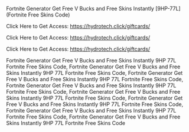 Fortnite Generator Get Free V Bucks and Free Skins Instantly [9HP-77L] (Fortnite Free Skins Code)

Click Here to Get Access: https://hydrotech.click/giftcards/

Click Here to Get Access: https://hydrotech.click/giftcards/

Click Here to Get Access: https://hydrotech.click/giftcards/

Fortnite Generator Get Free V Bucks and Free Skins Instantly 9HP 77L Fortnite Free Skins Code, Fortnite Generator Get Free V Bucks and Free Skins Instantly 9HP 77L Fortnite Free Skins Code, Fortnite Generator Get Free V Bucks and Free Skins Instantly 9HP 77L Fortnite Free Skins Code, Fortnite Generator Get Free V Bucks and Free Skins Instantly 9HP 77L Fortnite Free Skins Code, Fortnite Generator Get Free V Bucks and Free Skins Instantly 9HP 77L Fortnite Free Skins Code, Fortnite Generator Get Free V Bucks and Free Skins Instantly 9HP 77L Fortnite Free Skins Code, Fortnite Generator Get Free V Bucks and Free Skins Instantly 9HP 77L Fortnite Free Skins Code, Fortnite Generator Get Free V Bucks and Free Skins Instantly 9HP 77L Fortnite Free Skins Code
